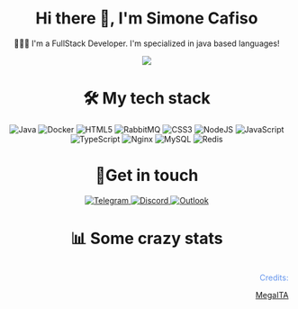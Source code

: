 <h1 align="center"> Hi there 👋, I'm Simone Cafiso </h1>

<p align="center">🙋🏻‍♂️ I'm a FullStack Developer. I'm specialized in java based languages!
</p>

<p align="center">
    <img src="https://komarev.com/ghpvc/?username=Monetis">
</p>

<h1 align="center">🛠 My tech stack</h1>

<p align="center">
    <img alt="Java" src="https://img.shields.io/badge/java-%23ED8B00.svg?&style=for-the-badge&logo=java&logoColor=white"/>
    <img alt="Docker" src="https://img.shields.io/badge/docker-%230db7ed.svg?&style=for-the-badge&logo=docker&logoColor=white"/>
    <img alt="HTML5" src="https://img.shields.io/badge/html5-%23E34F26.svg?&style=for-the-badge&logo=html5&logoColor=white"/>
    <img alt="RabbitMQ" src="https://img.shields.io/badge/rabbitmq-%23323330.svg?&style=for-the-badge&logo=rabbitmq&logoColor=%23F7DF1E"/>
    <img alt="CSS3" src="https://img.shields.io/badge/css3-%231572B6.svg?&style=for-the-badge&logo=css3&logoColor=white"/>
    <img alt="NodeJS" src="https://img.shields.io/badge/node.js-%2343853D.svg?&style=for-the-badge&logo=node.js&logoColor=white"/>
    <img alt="JavaScript" src="https://img.shields.io/badge/javascript-%23323330.svg?&style=for-the-badge&logo=javascript&logoColor=%23F7DF1E"/>
    <img alt="TypeScript" src="https://img.shields.io/badge/typescript-%23007ACC.svg?&style=for-the-badge&logo=typescript&logoColor=white"/>
    <img alt="Nginx" src="https://img.shields.io/badge/nginx-%23009639.svg?&style=for-the-badge&logo=nginx&logoColor=white"/>
    <img alt="MySQL" src="https://img.shields.io/badge/mysql-%2300f.svg?&style=for-the-badge&logo=mysql&logoColor=white"/>
    <img alt="Redis" src="https://img.shields.io/badge/redis-%23DD0031.svg?&style=for-the-badge&logo=redis&logoColor=white"/>
</p>

<h1 align="center">📩Get in touch</h1>
<p align="center">
    <a href="https://t.me/ItMonetis">
        <img alt="Telegram" src="https://img.shields.io/badge/Telegram-2CA5E0?style=for-the-badge&logo=telegram&logoColor=white" />
    </a>
    <a href="https://discordapp.com/users/852858176083853322">
        <img alt="Discord" src="https://img.shields.io/badge/Discord-%237289DA.svg?&style=for-the-badge&logo=discord&logoColor=white"/>
    </a>
    <a href="mailto://simone@monetisdev.com">
        <img alt="Outlook" src="https://img.shields.io/badge/EMail-0078D4?style=for-the-badge&logo=microsoft-outlook&logoColor=white" />
    </a>
</p>

<h1 align="center">📊 Some crazy stats</h1>

<p align="center">
    <img src="https://github-readme-stats.vercel.app/api?username=Monetis&show_icons=true&theme=cobalt" alt="">
</p>

<span>
    <p align="right" style="color: cornflowerblue;">Credits: </p> 
    <p align="right" style="color: darkgoldenrod;"><a href="https://github.com/MegaITA">MegaITA</a></p>
</span>
